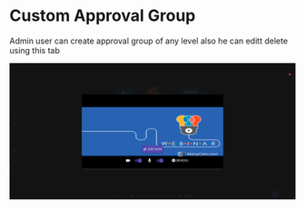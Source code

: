 # Custom Approval Group

Admin user can create approval group of any level also he can editt delete using this tab

![](../../.gitbook/assets/image%20%28221%29.png)

